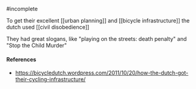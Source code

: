 #incomplete 

To get their excellent [[urban planning]] and [[bicycle infrastructure]] the dutch used [[civil disobedience]]

They had great slogans, like "playing on the streets: death penalty" and "Stop the Child Murder"

#### References
- https://bicycledutch.wordpress.com/2011/10/20/how-the-dutch-got-their-cycling-infrastructure/